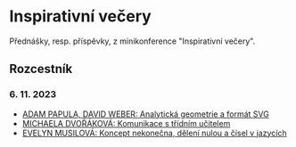 # Inspirativní večery
Přednášky, resp. příspěvky, z minikonference "Inspirativní večery".

## Rozcestník

### 6. 11. 2023
- [ADAM PAPULA, DAVID WEBER: Analytická geometrie a formát SVG](./Materiály/6-11-2023/D.%20Weber,%20A.%20Papula%20-%20Analytická%20geometrie%20a%20SVG%20grafika/)
- [MICHAELA DVOŘÁKOVÁ: Komunikace s třídním učitelem](./Materiály/6-11-2023/M.%20Dvořáková%20-%20Třídní%20učitel/)
- [EVELYN MUSILOVÁ: Koncept nekonečna, dělení nulou a čísel v jazycích](./Materiály/6-11-2023/E.%20Musilová%20-%20Koncept%20nekonečna,%20dělení%20nulou%20a%20čísel%20v%20jazycích/)